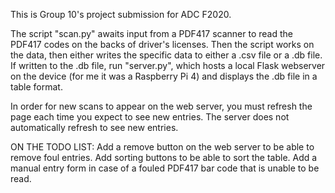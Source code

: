 This is Group 10's project submission for ADC F2020.

The script "scan.py" awaits input from a PDF417 scanner to read the PDF417 codes on the backs of driver's licenses.
Then the script works on the data, then either writes the specific data to either a .csv file or a .db file.
If written to the .db file, run "server.py", which hosts a local Flask webserver on the device (for me it was a Raspberry Pi 4)
and displays the .db file in a table format.

In order for new scans to appear on the web server, you must refresh the page each time you expect to see new entries. The server does not automatically refresh to see new  entries.

ON THE TODO LIST:
Add a remove button on the web server to be able to remove foul entries.
Add sorting buttons to be able to sort the table.
Add a manual entry form in case of a fouled PDF417 bar code that is unable to be read.
